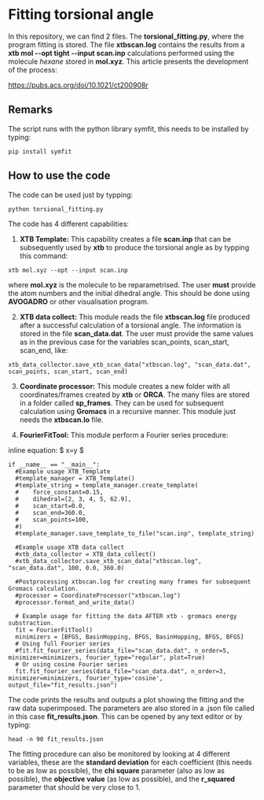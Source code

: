 # Fitting torsional angle

In this repository, we can find 2 files. The **torsional_fitting.py**, where the program fitting is stored. The file
**xtbscan.log** contains the results from a **xtb mol --opt tight --input scan.inp** calculations performed using the 
molecule *hexane* stored in **mol.xyz**. This article presents the development of the process:

https://pubs.acs.org/doi/10.1021/ct200908r


## Remarks

The script runs with the python library symfit, this needs to be installed by typing:

```
pip install symfit
```

## How to use the code

The code can be used just by typping:

```
python torsional_fitting.py
```

The code has 4 different capabilities:

1. **XTB Template:** This capability creates a file **scan.inp** that can be subsequently used by **xtb** to produce the torsional angle as by typping this command:

```
xtb mol.xyz --opt --input scan.inp
```

where **mol.xyz** is the molecule to be reparametrised. The user **must** provide the atom numbers and the initial dihedral angle. This should be done using 
**AVOGADRO** or other visualisation program.


2. **XTB data collect:** This module reads the file **xtbscan.log** file produced after a successful calculation of a torsional angle. The information is stored in the
file **scan_data.dat**. The user must provide the same values as in the previous case for the variables scan_points, scan_start, scan_end, like:

```
xtb_data_collector.save_xtb_scan_data("xtbscan.log", "scan_data.dat", scan_points, scan_start, scan_end)
```
3. **Coordinate processor:** This module creates a new folder with all coordinates/frames created by **xtb** or **ORCA**. The many files are stored in a folder called **sp_frames**.
They can be used for subsequent calculation using **Gromacs** in a recursive manner. This module just needs the **xtbscan.lo** file. 

4. **FourierFitTool:** This module perform a Fourier series procedure:

inline equation: $ x=y $


```
if __name__ == "__main__":           
  #Example usage XTB_Template
  #template_manager = XTB_Template()
  #template_string = template_manager.create_template(
  #    force_constant=0.15,
  #    dihedral=[2, 3, 4, 5, 62.9],
  #    scan_start=0.0,
  #    scan_end=360.0,
  #    scan_points=100,
  #)
  #template_manager.save_template_to_file("scan.inp", template_string)

  #Example usage XTB data collect
  #xtb_data_collector = XTB_data_collect()
  #xtb_data_collector.save_xtb_scan_data("xtbscan.log", "scan_data.dat", 100, 0.0, 360.0)

  #Postprocessing xtbscan.log for creating many frames for subsequent Gromacs calculation.
  #processor = CoordinateProcessor("xtbscan.log")
  #processor.format_and_write_data()

  # Example usage for fitting the data AFTER xtb - gromacs energy substraction.
  fit = FourierFitTool()
  minimizers = [BFGS, BasinHopping, BFGS, BasinHopping, BFGS, BFGS]
  # Using full Fourier series
  #fit.fit_fourier_series(data_file="scan_data.dat", n_order=5, minimizer=minimizers, fourier_type="regular", plot=True)  
  # Or using cosine Fourier series
  fit.fit_fourier_series(data_file="scan_data.dat", n_order=3, minimizer=minimizers, fourier_type='cosine', output_file="fit_results.json")
```


The code prints the results and outputs a plot showing the fitting and the raw data superimposed. The parameters are also stored in 
a .json file called in this case **fit_results.json**. This can be opened by any text editor or by typing: 

```
head -n 90 fit_results.json
```

The fitting procedure can also be monitored by looking at 4 different variables, these are the **standard deviation** for each 
coefficient (this needs to be as low as possible), the **chi square** parameter (also as low as possible), the **objective value** (as low
as possible), and the **r_squared** parameter that should be very close to 1. 
